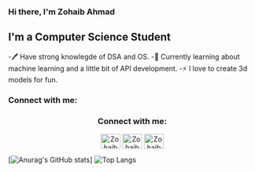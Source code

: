 ### Hi there, I'm Zohaib Ahmad

## I'm a Computer Science Student

-🖊️ Have strong knowlegde of DSA and OS.
-📖 Currently learning about machine learning and a little bit of API development.
-⚡ I love to create 3d models for fun. 
<br />

### Connect with me:
<h3 align="center">Connect with me:</h3>
<p align="center">
<a href="https://twitter.com/kingjo1287" target="blank"><img align="center" src="https://raw.githubusercontent.com/rahuldkjain/github-profile-readme-generator/master/src/images/icons/Social/twitter.svg" alt="Zohaib Ahmad" height="30" width="40" /></a>
<a href="https://twitter.com/kingjo1287?t=LlOP2qCHr8FFDtYBk3-hAg&s=09" target="blank"><img align="center" src="https://raw.githubusercontent.com/rahuldkjain/github-profile-readme-generator/master/src/images/icons/Social/linked-in-alt.svg" alt="Zohaib Ahmad" height="30" width="40" /></a>
<a href="https://leetcode.com/Zohaib_Ahmad/" target="blank"><img align="center" src="https://raw.githubusercontent.com/rahuldkjain/github-profile-readme-generator/master/src/images/icons/Social/leet-code.svg" alt="Zohaib Ahmad" height="30" width="40" /></a>
</p>


[![Anurag's GitHub stats](https://github-readme-stats.vercel.app/api?username=Kingjo1287&hide=prs,issues&show_icons=true&theme=dracula)]
![Top Langs](https://github-readme-stats.vercel.app/api/top-langs/?username=Kingjo1287&hide_progress=true)



